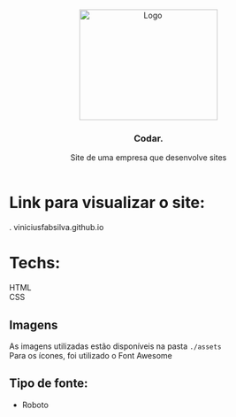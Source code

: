 <br />
<p align="center">
  <a href="http://www.freepik.com">
    <img src="https://i.ibb.co/stqTkc6/video-call.png" alt="Logo" width="250" height="200">
  </a>

  <h3 align="center">Codar.</h3>

  <p align="center">
    Site de uma empresa que desenvolve sites
       <br />
    <br />
  </p>
</p>

# Link para visualizar o site:
  . viniciusfabsilva.github.io


# Techs: 
HTML<br>
CSS


## Imagens
As imagens utilizadas estão disponíveis na pasta `./assets`<br>
Para os ícones, foi utilizado o Font Awesome

## Tipo de fonte:
- Roboto
